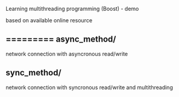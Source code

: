 Learning multithreading programming (Boost) - demo 

based on available online resource


=========
async_method/ 
------
network connection with asyncronous read/write

sync_method/
-------
network connection with syncronous read/write and multithreading


